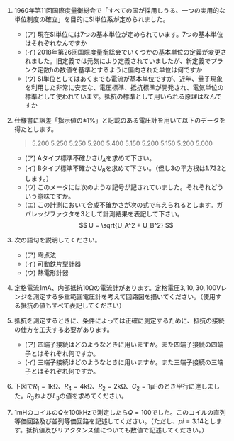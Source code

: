 1. 1960年第11回国際度量衡総会で「すべての国が採用しうる、一つの実用的な単位制度の確立」を目的にSI単位系が定められました。
    - (ア) 現在SI単位には7つの基本単位が定められています。7つの基本単位はそれぞれなんですか
    - (イ) 2018年第26回国際度量衡総会でいくつかの基本単位の定義が変更されました。旧定義では元気により定義されていましたが、新定義でプランク定数$h$の数値を基準とするように偏向された単位は何ですか
    - (ウ) SI単位としてはあくまでも電流が基本単位ですが、近年、量子現象を利用した非常に安定な、電圧標準、抵抗標準が開発され、電気単位の標準として使われています。抵抗の標準として用いられる原理はなんですか

2. 仕様書に誤差「指示値の$\pm1\%$」と記載のある電圧計を用いて以下のデータを得たとします。
    > 5.200 5.250 5.250 5.200 5.400 5.150 5.200 5.150 5.200 5.000
    - (ア) Aタイプ標準不確かさ$U_A$を求めて下さい。
    - (イ) Bタイプ標準不確かさ$U_B$を求めて下さい。（但し3の平方根は1.732とします。）
    - (ウ) このメータには次のような記号が記されていました。それぞれどういう意味ですか。
    - (エ) この計測において合成不確かさが次の式で与えられるとします。ガバレッジファクタを3として計測結果を表記して下さい。
    $$
        U = \sqrt{U_A^2 + U_B^2}
    $$

3. 次の語句を説明してください。
    - (ア) 零点法
    - (イ) 可動鉄片型計器
    - (ウ) 熱電形計器

4. 定格電流$1\mathrm{mA}$、内部抵抗$10\mathrm{\Omega}$の電流計があります。定格電圧$3, 10, 30, 100\mathrm{V}$レンジを測定する多重範囲電圧計を考えて回路図を描いてください。（使用する抵抗の値もすべて表記してください）

5. 抵抗を測定するときに、条件によっては正確に測定するために、抵抗の接続の仕方を工夫する必要があります。
    - (ア) 四端子接続はどのようなときに用いますか。また四端子接続の四端子とはそれぞれ何ですか。
    - (イ) 三端子接続はどのようなときに用いますか。また三端子接続の三端子とはそれぞれ何ですか。

6. 下図で$R_1 = 1 \mathrm{k\Omega}$、$R_4 = 4 \mathrm{k\Omega}$、$R_2 = 2 \mathrm{k\Omega}$、$C_2 = 1 \mathrm{\mu F}$のとき平行に達しました。$R_3$および$L_3$の値を求めてください。

7. $1 \mathrm{mH}$のコイルの$Q$を$100\mathrm{kHz}$で測定したら$Q = 100$でした。このコイルの直列等価回路及び並列等価回路を記述してください。（ただし、$pi = 3.14$とします。抵抗値及びリアクタンス値についても数値で記述してください。）